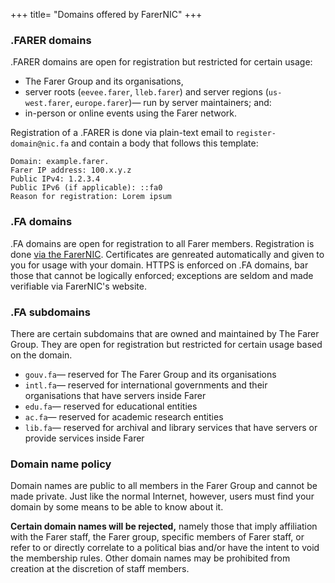 +++
title= "Domains offered by FarerNIC"
+++

### .FARER domains
.FARER domains are open for registration but restricted for certain usage:
  - The Farer Group and its organisations,
  - server roots (`eevee.farer`, `lleb.farer`) and server regions (`us-west.farer`, `europe.farer`)— run by server maintainers; and:
  - in-person or online events using the Farer network.

Registration of a .FARER is done via plain-text email to `register-domain@nic.fa` and contain a body that follows this template:
```
Domain: example.farer.
Farer IP address: 100.x.y.z
Public IPv4: 1.2.3.4
Public IPv6 (if applicable): ::fa0
Reason for registration: Lorem ipsum
```

### .FA domains
.FA domains are open for registration to all Farer members. Registration is done [via the FarerNIC](https://nic.fa/register-domain). Certificates are genreated automatically and given to you for usage with your domain. HTTPS is enforced on .FA domains, bar those that cannot be logically enforced; exceptions are seldom and made verifiable via FarerNIC's website.

### .FA subdomains
There are certain subdomains that are owned and maintained by The Farer Group. They are open for registration but restricted for certain usage based on the domain.
  - `gouv.fa`— reserved for The Farer Group and its organisations
  - `intl.fa`— reserved for international governments and their organisations that have servers inside Farer
  - `edu.fa`— reserved for educational entities
  - `ac.fa`— reserved for academic research entities
  - `lib.fa`— reserved for archival and library services that have servers or provide services inside Farer

### Domain name policy
Domain names are public to all members in the Farer Group and cannot be made private. Just like the normal Internet, however, users must find your domain by some means to be able to know about it.

**Certain domain names will be rejected,** namely those that imply affiliation with the Farer staff, the Farer group, specific members of Farer staff, or refer to or directly correlate to a political bias and/or have the intent to void the membership rules. Other domain names may be prohibited from creation at the discretion of staff members.
